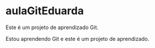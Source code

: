 # aulaGitEduarda
Este é um projeto de aprendizado Git.

Estou aprendendo Git e este é um projeto de aprendizado.
